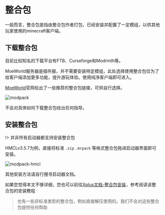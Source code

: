# 整合包

一般而言，整合包是指由整合包作者打包，已经安装并配置了一定模组，以供其他玩家使用的minecraft客户端。

## 下载整合包

目前比较知名的下载平台有FTB、Curseforge和Modrinth等。

MoeWorld服务器是插件服，并不需要安装特定模组，此处选择使用整合包仅为了给客户端添加更多功能，提升游玩体验。使用纯净客户端即可进入。

[MoeWorld](https://project.moeworld.tech/)官网给出了一些推荐的整合包链接，可供自行选择。

![modpack](https://img2.imgtp.com/2024/05/14/LMXRGHWm.png)

不会对具体如何下载整合包给出任何指导。

## 安装整合包

!> 并非所有启动器都支持安装整合包

HMCLv3.5.7为例，直接将标准 `.zip` `.mrpack` 等格式整合包拖进启动器界面即可安装。

![modpack-hmcl](https://img2.imgtp.com/2024/05/14/A1lb9hhd.png)

其他安装方法请自行搜寻启动器文档。

如果您觉得本文不够详细，您也可以前往[Xplus文档-整合包安装](https://wudji.gitbook.io/xplus-series-modpack/faq/installation-guide)，参考阅读该整合包的安装教程

> 也有一些非标准类型的整合包，例如直接解压使用的。我们不会对这些整合包提供任何帮助


